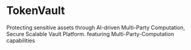 # TokenVault
Protecting sensitive assets through AI-driven Multi-Party Computation, Secure Scalable Vault Platform. featuring Multi-Party-Computation capabilities
